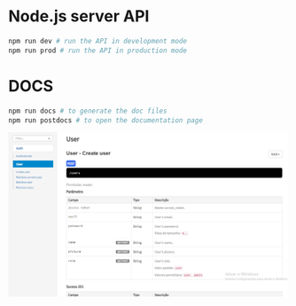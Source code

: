 # Node.js server API

```bash
npm run dev # run the API in development mode
npm run prod # run the API in production mode
```

# DOCS

```bash
npm run docs # to generate the doc files
npm run postdocs # to open the documentation page
```

![Alt text](assets/ps_docs.png?raw=true "PrintScreen doc page")
